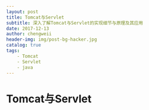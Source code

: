 ```yaml
---
layout: post
title: Tomcat与Servlet
subtitle: 深入了解Tomcat与Servlet的实现细节与原理及其应用
date: 2017-12-13
author: chengweii
header-img: img/post-bg-hacker.jpg
catalog: true
tags:
    - Tomcat
    - Servlet
    - java
---
```


# Tomcat与Servlet